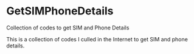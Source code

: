 # GetSIMPhoneDetails
Collection of codes to get SIM and Phone Details

This is a collection of codes I culled in the Internet to get SIM and phone details.
